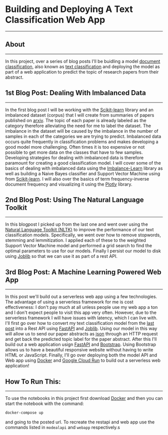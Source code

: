 # Building and Deploying A Text Classification Web App
-----------------

## About
------
In this project, over a series of blog posts I'll be buidling a model [document classification](https://en.wikipedia.org/wiki/Document_classification), also known as [text classification](https://monkeylearn.com/text-classification/) and deploying the model as part of a web application to predict the topic of research papers from their abstract.


## 1st Blog Post: Dealing With Imbalanced Data
-----
In the first blog post I will be working with the <a href="http://scikit-learn.org/">Scikit-learn</a> library and an imbalanced dataset (corpus) that I will create from summaries of papers published on [arxiv](https://arxiv.org). The topic of each paper is already labeled as the category therefore alleviating the need for me to label the dataset. The imbalance in the dataset will be caused by the imbalance in the number of samples in each of the categories we are trying to predict. Imbalanced data occurs quite frequently in classification problems and makes developing a good model more challenging. Often times it is too expensive or not possible to get more data on the classes that have to few samples. Developing strategies for dealing with imbalanced data is therefore paramount for creating a good classification model.  I will cover some of the basics of dealing with imbalanced data using the [Imbalance-Learn](https://imbalanced-learn.readthedocs.io/en/stable/) library as well as building a Naive Bayes classifier and Support Vector Machine using  from <a href="http://scikit-learn.org/">Scikit-learn</a>. I will also over the basics of term frequency-inverse document frequency and visualizing it using the [Plotly](https://plotly.com/python/) library.


## 2nd Blog Post: Using The Natural Language Toolkit 
-----
In this blogpost I picked up from the last one and went over using the [Natural Language Toolkit (NLTK)](https://www.nltk.org/) to improve the performance of our text classification models. Specifically, we went over how to remove stopwords, stemming and lemmitization. I applied each of these to the weighted Support Vector Machine model and performed a grid search to find the optimal parameters to use for our models. Finally I persist our model to disk using [Joblib](https://joblib.readthedocs.io/en/latest/) so that we can use it as part of a rest API.


## 3rd Blog Post: A Machine Learning Powered Web App
-----
In this post we'll build out a serverless web app using a few technologies. The advantage of using a serverless framework for me is cost effectiveness: I don't pay much at all unless people use my web app a ton and I don't expect people to visit this app very often. However, due to the serverless framework I will have issues with latency, which I can live with. I'll first go over how to convert my text classification model from the [last post](http://michael-harmon.com/blog/NLP2.html) into a Rest API using [FastAPI](https://fastapi.tiangolo.com/) and [Joblib](https://joblib.readthedocs.io/en/latest/). Using our model in this way will allow us to send our paper abstracts as [json](https://en.wikipedia.org/wiki/JSON) through an HTTP request and get back the predicted topic label for the paper abstract. After this I'll build out a web application usign [FastAPI](https://fastapi.tiangolo.com/) and [Bootstrap](https://getbootstrap.com/). Using Bootstrap allows us to have a beautiful responsive website without having to write HTML or JavaScript. Finally, I'll go over deploying both the model API and Web app using [Docker](https://www.docker.com/) and [Google Cloud Run](https://cloud.google.com/run) to build out a serverless web application!


## How To Run This:
------

To use the notebooks in this project first download [Docker](https://www.docker.com/) and then you can start the notebook with the command:

	docker-compose up

and going to the posted url. To recreate the restapi and web app use the commands listed in `modealapi` and `webapp` respectively.s

